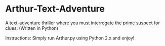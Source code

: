 # Arthur-Text-Adventure
A text-adventure thriller where you must interrogate the prime suspect for clues. (Written in Python)

Instructions:
Simply run Arthur.py using Python 2.x and enjoy!
